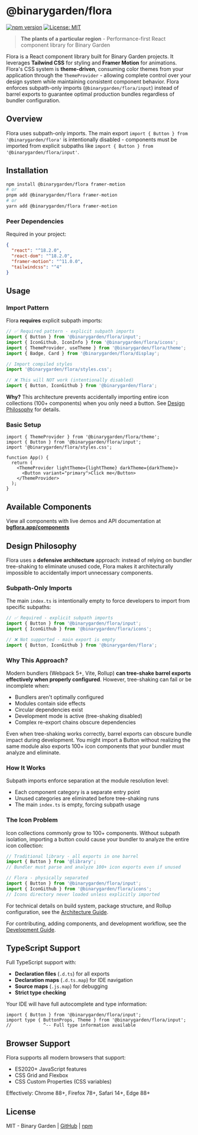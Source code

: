# @binarygarden/flora

[![npm version](https://img.shields.io/npm/v/@binarygarden/flora)](https://www.npmjs.com/package/@binarygarden/flora)
[![License: MIT](https://img.shields.io/badge/License-MIT-blue.svg)](https://opensource.org/licenses/MIT)

> **The plants of a particular region** - Performance-first React component library for Binary Garden

Flora is a React component library built for Binary Garden projects. It leverages **Tailwind CSS** for styling and **Framer Motion** for animations. Flora's CSS system is **theme-driven**, consuming color themes from your application through the `ThemeProvider` - allowing complete control over your design system while maintaining consistent component behavior. Flora enforces subpath-only imports (`@binarygarden/flora/input`) instead of barrel exports to guarantee optimal production bundles regardless of bundler configuration.

## Overview

Flora uses subpath-only imports. The main export `import { Button } from '@binarygarden/flora'` is intentionally disabled - components must be imported from explicit subpaths like `import { Button } from '@binarygarden/flora/input'`.

## Installation

```bash
npm install @binarygarden/flora framer-motion
# or
pnpm add @binarygarden/flora framer-motion
# or
yarn add @binarygarden/flora framer-motion
```

### Peer Dependencies

Required in your project:

```json
{
  "react": "^18.2.0",
  "react-dom": "^18.2.0",
  "framer-motion": "^11.0.0",
  "tailwindcss": "^4"
}
```

## Usage

### Import Pattern

Flora **requires** explicit subpath imports:

```javascript
// ✅ Required pattern - explicit subpath imports
import { Button } from '@binarygarden/flora/input';
import { IconGithub, IconInfo } from '@binarygarden/flora/icons';
import { ThemeProvider, useTheme } from '@binarygarden/flora/theme';
import { Badge, Card } from '@binarygarden/flora/display';

// Import compiled styles
import '@binarygarden/flora/styles.css';

// ❌ This will NOT work (intentionally disabled)
import { Button, IconGithub } from '@binarygarden/flora';
```

**Why?** This architecture prevents accidentally importing entire icon collections (100+ components) when you only need a button. See [Design Philosophy](#design-philosophy) for details.

### Basic Setup

```tsx
import { ThemeProvider } from '@binarygarden/flora/theme';
import { Button } from '@binarygarden/flora/input';
import '@binarygarden/flora/styles.css';

function App() {
  return (
    <ThemeProvider lightTheme={lightTheme} darkTheme={darkTheme}>
      <Button variant="primary">Click me</Button>
    </ThemeProvider>
  );
}
```

## Available Components

View all components with live demos and API documentation at **[bgflora.app/components](https://bgflora.app/components)**

## Design Philosophy

Flora uses a **defensive architecture** approach: instead of relying on bundler tree-shaking to eliminate unused code, Flora makes it architecturally impossible to accidentally import unnecessary components.

### Subpath-Only Imports

The main `index.ts` is intentionally empty to force developers to import from specific subpaths:

```javascript
// ✅ Required - explicit subpath imports
import { Button } from '@binarygarden/flora/input';
import { IconGithub } from '@binarygarden/flora/icons';

// ❌ Not supported - main export is empty
import { Button, IconGithub } from '@binarygarden/flora';
```

### Why This Approach?

Modern bundlers (Webpack 5+, Vite, Rollup) **can tree-shake barrel exports effectively when properly configured**. However, tree-shaking can fail or be incomplete when:

- Bundlers aren't optimally configured
- Modules contain side effects
- Circular dependencies exist
- Development mode is active (tree-shaking disabled)
- Complex re-export chains obscure dependencies

Even when tree-shaking works correctly, barrel exports can obscure bundle impact during development. You might import a Button without realizing the same module also exports 100+ icon components that your bundler must analyze and eliminate.

### How It Works

Subpath imports enforce separation at the module resolution level:
- Each component category is a separate entry point
- Unused categories are eliminated before tree-shaking runs
- The main `index.ts` is empty, forcing subpath usage

### The Icon Problem

Icon collections commonly grow to 100+ components. Without subpath isolation, importing a button could cause your bundler to analyze the entire icon collection:

```javascript
// Traditional library - all exports in one barrel
import { Button } from '@library';
// Bundler must parse and analyze 100+ icon exports even if unused

// Flora - physically separated
import { Button } from '@binarygarden/flora/input';
import { IconGithub } from '@binarygarden/flora/icons';
// Icons directory never loaded unless explicitly imported
```

For technical details on build system, package structure, and Rollup configuration, see the [Architecture Guide](../../docs/ARCHITECTURE.md).

For contributing, adding components, and development workflow, see the [Development Guide](../../docs/DEVELOPMENT.md).

## TypeScript Support

Full TypeScript support with:

- **Declaration files** (`.d.ts`) for all exports
- **Declaration maps** (`.d.ts.map`) for IDE navigation
- **Source maps** (`.js.map`) for debugging
- **Strict type checking**

Your IDE will have full autocomplete and type information:

```tsx
import { Button } from '@binarygarden/flora/input';
import type { ButtonProps, Theme } from '@binarygarden/flora/input';
//            ^-- Full type information available
```

## Browser Support

Flora supports all modern browsers that support:

- ES2020+ JavaScript features
- CSS Grid and Flexbox
- CSS Custom Properties (CSS variables)

Effectively: Chrome 88+, Firefox 78+, Safari 14+, Edge 88+

## License

MIT - Binary Garden | [GitHub](https://github.com/thebinarygarden/flora) | [npm](https://www.npmjs.com/package/@binarygarden/flora)

